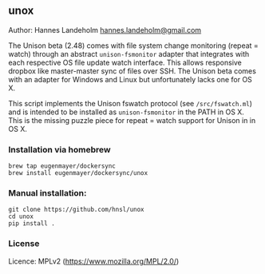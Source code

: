 ## unox

Author: Hannes Landeholm <hannes.landeholm@gmail.com>

The Unison beta (2.48) comes with file system change monitoring (repeat = watch)
through an abstract `unison-fsmonitor` adapter that integrates with each respective
OS file update watch interface. This allows responsive dropbox like master-master sync
of files over SSH. The Unison beta comes with an adapter for Windows and Linux but
unfortunately lacks one for OS X.

This script implements the Unison fswatch protocol (see `/src/fswatch.ml`)
and is intended to be installed as `unison-fsmonitor` in the PATH in OS X. This is the
missing puzzle piece for repeat = watch support for Unison in in OS X.

### Installation via homebrew

    brew tap eugenmayer/dockersync
    brew install eugenmayer/dockersync/unox

### Manual installation:
```
git clone https://github.com/hnsl/unox
cd unox
pip install .
```

### License

Licence: MPLv2 (https://www.mozilla.org/MPL/2.0/)
